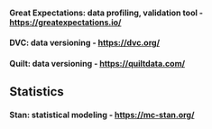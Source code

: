 #### Great Expectations: data profiling, validation tool - https://greatexpectations.io/
#### DVC: data versioning  - https://dvc.org/
#### Quilt: data versioning - https://quiltdata.com/



## Statistics

#### Stan: statistical modeling - https://mc-stan.org/


